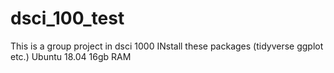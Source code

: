 # dsci_100_test

This is a group project in dsci 1000
INstall these packages (tidyverse ggplot etc.)
Ubuntu 18.04 16gb RAM
